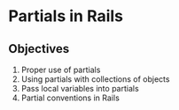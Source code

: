 # Partials in Rails

## Objectives

1. Proper use of partials
2. Using partials with collections of objects
3. Pass local variables into partials
4. Partial conventions in Rails

